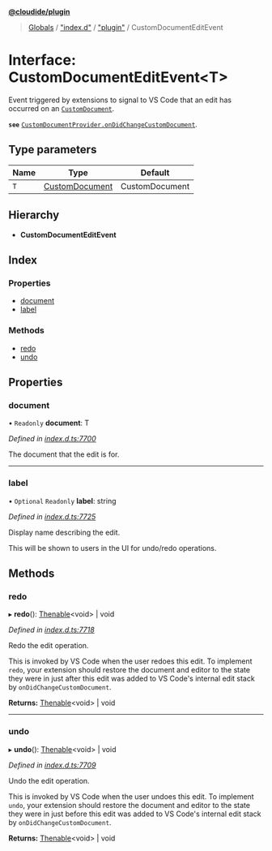 **[@cloudide/plugin](../README.md)**

> [Globals](../README.md) / ["index.d"](../modules/_index_d_.md) / ["plugin"](../modules/_index_d_._plugin_.md) / CustomDocumentEditEvent

# Interface: CustomDocumentEditEvent\<T>

Event triggered by extensions to signal to VS Code that an edit has occurred on an [`CustomDocument`](#CustomDocument).

**`see`** [`CustomDocumentProvider.onDidChangeCustomDocument`](#CustomDocumentProvider.onDidChangeCustomDocument).

## Type parameters

Name | Type | Default |
------ | ------ | ------ |
`T` | [CustomDocument](_index_d_._plugin_.customdocument.md) | CustomDocument |

## Hierarchy

* **CustomDocumentEditEvent**

## Index

### Properties

* [document](_index_d_._plugin_.customdocumenteditevent.md#document)
* [label](_index_d_._plugin_.customdocumenteditevent.md#label)

### Methods

* [redo](_index_d_._plugin_.customdocumenteditevent.md#redo)
* [undo](_index_d_._plugin_.customdocumenteditevent.md#undo)

## Properties

### document

• `Readonly` **document**: T

*Defined in [index.d.ts:7700](https://github.com/shuyaqian/cloudide-plugin-api/blob/9d985be/index.d.ts#L7700)*

The document that the edit is for.

___

### label

• `Optional` `Readonly` **label**: string

*Defined in [index.d.ts:7725](https://github.com/shuyaqian/cloudide-plugin-api/blob/9d985be/index.d.ts#L7725)*

Display name describing the edit.

This will be shown to users in the UI for undo/redo operations.

## Methods

### redo

▸ **redo**(): [Thenable](_index_d_.thenable.md)\<void> \| void

*Defined in [index.d.ts:7718](https://github.com/shuyaqian/cloudide-plugin-api/blob/9d985be/index.d.ts#L7718)*

Redo the edit operation.

This is invoked by VS Code when the user redoes this edit. To implement `redo`, your
extension should restore the document and editor to the state they were in just after this
edit was added to VS Code's internal edit stack by `onDidChangeCustomDocument`.

**Returns:** [Thenable](_index_d_.thenable.md)\<void> \| void

___

### undo

▸ **undo**(): [Thenable](_index_d_.thenable.md)\<void> \| void

*Defined in [index.d.ts:7709](https://github.com/shuyaqian/cloudide-plugin-api/blob/9d985be/index.d.ts#L7709)*

Undo the edit operation.

This is invoked by VS Code when the user undoes this edit. To implement `undo`, your
extension should restore the document and editor to the state they were in just before this
edit was added to VS Code's internal edit stack by `onDidChangeCustomDocument`.

**Returns:** [Thenable](_index_d_.thenable.md)\<void> \| void
